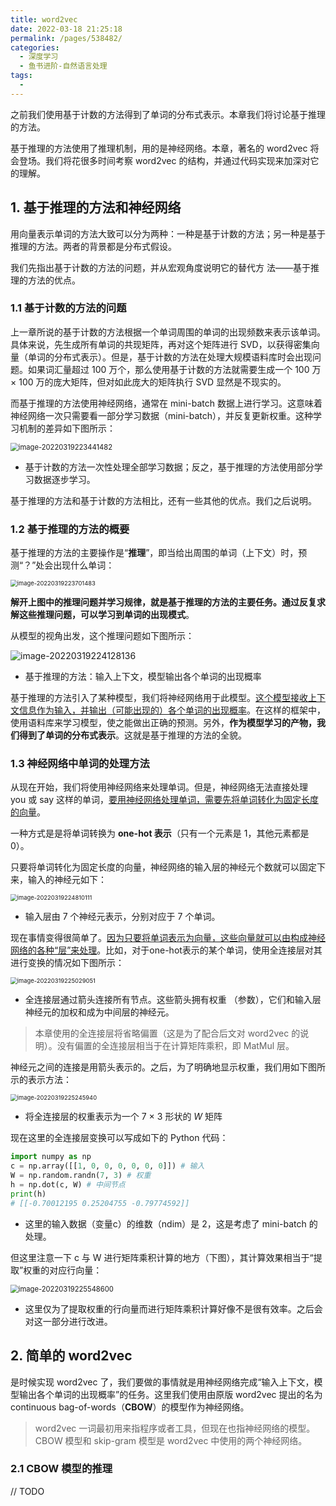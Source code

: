 ```yaml
---
title: word2vec
date: 2022-03-18 21:25:18
permalink: /pages/538482/
categories:
  - 深度学习
  - 鱼书进阶-自然语言处理
tags:
  - 
---
```


之前我们使用基于计数的方法得到了单词的分布式表示。本章我们将讨论基于推理的方法。

基于推理的方法使用了推理机制，用的是神经网络。本章，著名的 word2vec 将会登场。我们将花很多时间考察 word2vec 的结构，并通过代码实现来加深对它的理解。

## 1. 基于推理的方法和神经网络

用向量表示单词的方法大致可以分为两种：一种是基于计数的方法；另一种是基于推理的方法。两者的背景都是分布式假设。

我们先指出基于计数的方法的问题，并从宏观角度说明它的替代方 法——基于推理的方法的优点。

### 1.1 基于计数的方法的问题

上一章所说的基于计数的方法根据一个单词周围的单词的出现频数来表示该单词。具体来说，先生成所有单词的共现矩阵，再对这个矩阵进行 SVD，以获得密集向量（单词的分布式表示）。但是，基于计数的方法在处理大规模语料库时会出现问题。如果词汇量超过 100 万个，那么使用基于计数的方法就需要生成一个 100 万 × 100 万的庞大矩阵，但对如此庞大的矩阵执行 SVD 显然是不现实的。

而基于推理的方法使用神经网络，通常在 mini-batch 数据上进行学习。这意味着神经网络一次只需要看一部分学习数据（mini-batch），并反复更新权重。这种学习机制的差异如下图所示：

<img src="https://notebook-img-1304596351.cos.ap-beijing.myqcloud.com/img/image-20220319223441482.png" alt="image-20220319223441482" style="zoom: 80%;" />

+ 基于计数的方法一次性处理全部学习数据；反之，基于推理的方法使用部分学习数据逐步学习。

基于推理的方法和基于计数的方法相比，还有一些其他的优点。我们之后说明。

### 1.2 基于推理的方法的概要

基于推理的方法的主要操作是“**推理**”，即当给出周围的单词（上下文）时，预测“？”处会出现什么单词：

<img src="https://notebook-img-1304596351.cos.ap-beijing.myqcloud.com/img/image-20220319223701483.png" alt="image-20220319223701483" style="zoom:67%;" />

**解开上图中的推理问题并学习规律，就是基于推理的方法的主要任务。通过反复求解这些推理问题，可以学习到单词的出现模式**。

从模型的视角出发，这个推理问题如下图所示：

![image-20220319224128136](https://notebook-img-1304596351.cos.ap-beijing.myqcloud.com/img/image-20220319224128136.png)

+ 基于推理的方法：输入上下文，模型输出各个单词的出现概率

基于推理的方法引入了某种模型，我们将神经网络用于此模型。<u>这个模型接收上下文信息作为输入，并输出（可能出现的）各个单词的出现概率</u>。在这样的框架中，使用语料库来学习模型，使之能做出正确的预测。另外，**作为模型学习的产物，我们得到了单词的分布式表示**。这就是基于推理的方法的全貌。

### 1.3 神经网络中单词的处理方法

从现在开始，我们将使用神经网络来处理单词。但是，神经网络无法直接处理 you 或 say 这样的单词，<u>要用神经网络处理单词，需要先将单词转化为固定长度的向量</u>。

一种方式是是将单词转换为 **one-hot 表示**（只有一个元素是 1，其他元素都是 0）。

只要将单词转化为固定长度的向量，神经网络的输入层的神经元个数就可以固定下来，输入的神经元如下：

<img src="https://notebook-img-1304596351.cos.ap-beijing.myqcloud.com/img/image-20220319224810111.png" alt="image-20220319224810111" style="zoom:67%;" />

+ 输入层由 7 个神经元表示，分别对应于 7 个单词。

现在事情变得很简单了。<u>因为只要将单词表示为向量，这些向量就可以由构成神经网络的各种“层”来处理</u>。比如，对于one-hot表示的某个单词，使用全连接层对其进行变换的情况如下图所示：

<img src="https://notebook-img-1304596351.cos.ap-beijing.myqcloud.com/img/image-20220319225029051.png" alt="image-20220319225029051" style="zoom:67%;" />

+ 全连接层通过箭头连接所有节点。这些箭头拥有权重 （参数），它们和输入层神经元的加权和成为中间层的神经元。

> 本章使用的全连接层将省略偏置（这是为了配合后文对 word2vec 的说明）。没有偏置的全连接层相当于在计算矩阵乘积，即 MatMul 层。

神经元之间的连接是用箭头表示的。之后，为了明确地显示权重，我们用如下图所示的表示方法：

<img src="https://notebook-img-1304596351.cos.ap-beijing.myqcloud.com/img/image-20220319225245940.png" alt="image-20220319225245940" style="zoom:67%;" />

+ 将全连接层的权重表示为一个 7 × 3 形状的 $W$ 矩阵

现在这里的全连接层变换可以写成如下的 Python 代码：

```python
import numpy as np
c = np.array([[1, 0, 0, 0, 0, 0, 0]]) # 输入
W = np.random.randn(7, 3) # 权重
h = np.dot(c, W) # 中间节点
print(h)
# [[-0.70012195 0.25204755 -0.79774592]]
```

+ 这里的输入数据（变量c）的维数（ndim）是 2，这是考虑了 mini-batch 的处理。

但这里注意一下 c 与 W 进行矩阵乘积计算的地方（下图），其计算效果相当于“提取”权重的对应行向量：

<img src="https://notebook-img-1304596351.cos.ap-beijing.myqcloud.com/img/image-20220319225548600.png" alt="image-20220319225548600" style="zoom:80%;" />

+ 这里仅为了提取权重的行向量而进行矩阵乘积计算好像不是很有效率。之后会对这一部分进行改进。

## 2. 简单的 word2vec

是时候实现 word2vec 了，我们要做的事情就是用神经网络完成“输入上下文，模型输出各个单词的出现概率”的任务。这里我们使用由原版 word2vec 提出的名为 continuous bag-of-words（**CBOW**）的模型作为神经网络。

> word2vec 一词最初用来指程序或者工具，但现在也指神经网络的模型。CBOW 模型和 skip-gram 模型是 word2vec 中使用的两个神经网络。

### 2.1 CBOW 模型的推理

// TODO
